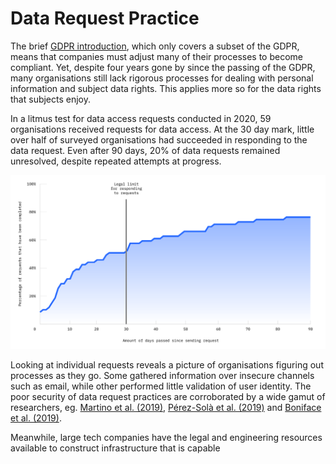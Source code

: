 # Data Request Practice

The brief [GDPR introduction](gdpr-and-data-requests.md), which only covers a subset of the GDPR, means that companies must adjust many of their processes to become compliant. Yet, despite four years gone by since the passing of the GDPR, many organisations still lack rigorous processes for dealing with personal information and subject data rights. This applies more so for the data rights that subjects enjoy.

In a litmus test for data access requests conducted in 2020, 59 organisations received requests for data access. At the 30 day mark, little over half of surveyed organisations had succeeded in responding to the data request. Even after 90 days, 20% of data requests remained unresolved, despite repeated attempts at progress.

![](../.gitbook/assets/artboard-1-4x.png)

Looking at individual requests reveals a picture of organisations figuring out processes as they go. Some gathered information over insecure channels such as email, while other performed little validation of user identity. The poor security of data request practices are corroborated by a wide gamut of researchers, eg. [Martino et al. \(2019\)](https://dl.acm.org/doi/10.5555/3361476.3361504), [Pérez-Solà et al. \(2019\)](https://doi.org/10.1007/978-3-030-31500-9_5) and [Boniface et al. \(2019\)](https://doi.org/10.1007/978-3-030-21752-5_12).

Meanwhile, large tech companies have the legal and engineering resources available to construct infrastructure that is capable 

